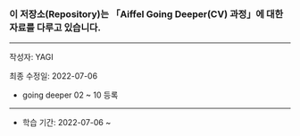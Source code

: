 ### 이 저장소(Repository)는 「Aiffel Going Deeper(CV) 과정」에 대한 자료를 다루고 있습니다.

***
작성자: YAGI

최종 수정일: 2022-07-06
+ going deeper 02 ~ 10 등록
***

+ 학습 기간: 2022-07-06 ~ 